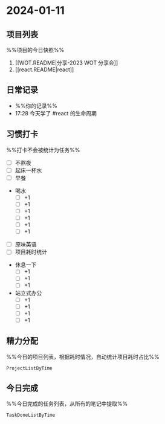 # 2024-01-11

## 项目列表
%%项目的今日快照%%
1. [[WOT.README|分享-2023 WOT 分享会]]
2. [[react.README|react]]

## 日常记录
- %%你的记录%%
- 17:28 今天学了 #react  的生命周期

## 习惯打卡
%%打卡不会被统计为任务%%
- [ ] 不熬夜
- [ ] 起床一杯水
- [ ] 早餐
- 喝水
	- [ ] +1
	- [ ] +1
	- [ ] +1
	- [ ] +1
	- [ ] +1
	- [ ] +1
- [ ] 原味英语
- [ ] 项目耗时统计
- 休息一下
	- [ ] +1
	- [ ] +1
	- [ ] +1
- 站立式办公
	- [ ] +1
	- [ ] +1
	- [ ] +1
	- [ ] +1
	
## 精力分配
%%今日的项目列表，根据耗时情况，自动统计项目耗时占比%%
```PeriodicPARA
ProjectListByTime
```

## 今日完成
%%今日完成的任务列表，从所有的笔记中提取%%
```PeriodicPARA
TaskDoneListByTime
```
